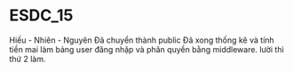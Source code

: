 # ESDC_15
Hiếu - Nhiên - Nguyên
Đã chuyển thành public
Đã xong thống kê và tính tiền
mai làm bảng user đăng nhập và phân quyền bằng middleware.
lười thì thứ 2 làm.

